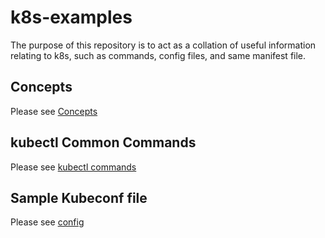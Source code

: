 # k8s-examples

The purpose of this repository is to act as a collation of useful information 
relating to k8s, such as commands, config files, and same manifest file. 

## Concepts

Please see [Concepts](./docs/CONCEPTS.md)

## kubectl Common Commands

Please see [kubectl commands](./docs/COMMANDS.md)

## Sample Kubeconf file

Please see [config](./examples/kubeconf/config)

